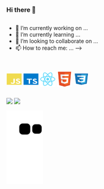 ### Hi there 👋

##

- 🔭 I’m currently working on ...
- 🌱 I’m currently learning ...
- 👯 I’m looking to collaborate on ...
- 📫 How to reach me: ...
-->
##
<div style="display: inline_block"><br>
  <img align="center" alt="Yurik-js" height="30" width="40" src="https://raw.githubusercontent.com/devicons/devicon/master/icons/javascript/javascript-plain.svg">
  <img align="center" alt="Yurik-Ts" height="30" width="40" src="https://raw.githubusercontent.com/devicons/devicon/master/icons/typescript/typescript-plain.svg">
  <img align="center" alt="Yurik-React height="30" width="40" src="https://raw.githubusercontent.com/devicons/devicon/master/icons/react/react-original.svg">
  <img align="center" alt="Yurik-HTML height="30" width="40" src="https://raw.githubusercontent.com/devicons/devicon/master/icons/html5/html5-original.svg">
  <img align="center" alt="Yurik-CSS" height="30" width="40" src="https://raw.githubusercontent.com/devicons/devicon/master/icons/css3/css3-original.svg">

##
<div>
<a href="https://discord.gg/wagxzStdcR" target="_blank"><img src="https://img.shields.io/badge/Discord-7289DA?style=for-the-badge&logo=discord&logoColor=white" target="_blank"></a> 
  <a href = "mailto:yurikcs@gmail.com"><img src="https://img.shields.io/badge/-Gmail-%23333?style=for-the-badge&logo=gmail&logoColor=white" target="_blank"></a>
  
  ![Snake animation](https://github.com/yurikcsilva/yurikcsilva/blob/output/github-contribution-grid-snake.svg)
  
  

